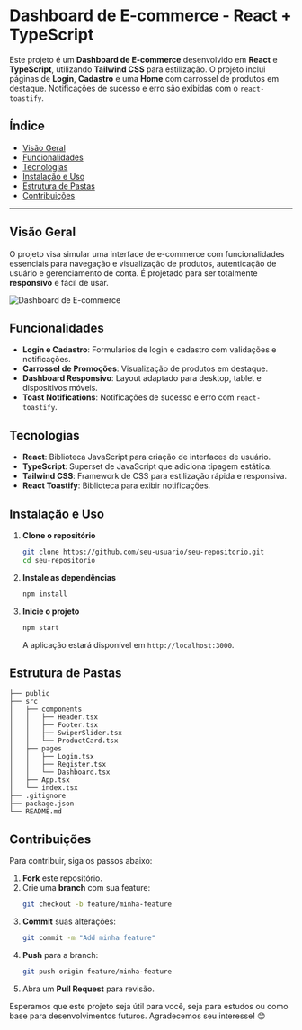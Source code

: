 # Dashboard de E-commerce - React + TypeScript

Este projeto é um **Dashboard de E-commerce** desenvolvido em **React** e **TypeScript**, utilizando **Tailwind CSS** para estilização. O projeto inclui páginas de **Login**, **Cadastro** e uma **Home** com carrossel de produtos em destaque. Notificações de sucesso e erro são exibidas com o `react-toastify`.

## Índice

- [Visão Geral](#visão-geral)
- [Funcionalidades](#funcionalidades)
- [Tecnologias](#tecnologias)
- [Instalação e Uso](#instalação-e-uso)
- [Estrutura de Pastas](#estrutura-de-pastas)
- [Contribuições](#contribuições)

---

## Visão Geral

O projeto visa simular uma interface de e-commerce com funcionalidades essenciais para navegação e visualização de produtos, autenticação de usuário e gerenciamento de conta. É projetado para ser totalmente **responsivo** e fácil de usar.

![Dashboard de E-commerce](https://via.placeholder.com/800x400)

## Funcionalidades

- **Login e Cadastro**: Formulários de login e cadastro com validações e notificações.
- **Carrossel de Promoções**: Visualização de produtos em destaque.
- **Dashboard Responsivo**: Layout adaptado para desktop, tablet e dispositivos móveis.
- **Toast Notifications**: Notificações de sucesso e erro com `react-toastify`.

## Tecnologias

- **React**: Biblioteca JavaScript para criação de interfaces de usuário.
- **TypeScript**: Superset de JavaScript que adiciona tipagem estática.
- **Tailwind CSS**: Framework de CSS para estilização rápida e responsiva.
- **React Toastify**: Biblioteca para exibir notificações.

## Instalação e Uso

1. **Clone o repositório**
   ```bash
   git clone https://github.com/seu-usuario/seu-repositorio.git
   cd seu-repositorio
   ```

2. **Instale as dependências**
   ```bash
   npm install
   ```

3. **Inicie o projeto**
   ```bash
   npm start
   ```
   A aplicação estará disponível em `http://localhost:3000`.

## Estrutura de Pastas

```plaintext
├── public
├── src
│   ├── components
│   │   ├── Header.tsx
│   │   ├── Footer.tsx
│   │   ├── SwiperSlider.tsx
│   │   └── ProductCard.tsx
│   ├── pages
│   │   ├── Login.tsx
│   │   ├── Register.tsx
│   │   └── Dashboard.tsx
│   ├── App.tsx
│   └── index.tsx
├── .gitignore
├── package.json
└── README.md
```

## Contribuições

Para contribuir, siga os passos abaixo:

1. **Fork** este repositório.
2. Crie uma **branch** com sua feature:
   ```bash
   git checkout -b feature/minha-feature
   ```
3. **Commit** suas alterações:
   ```bash
   git commit -m "Add minha feature"
   ```
4. **Push** para a branch:
   ```bash
   git push origin feature/minha-feature
   ```
5. Abra um **Pull Request** para revisão.



Esperamos que este projeto seja útil para você, seja para estudos ou como base para desenvolvimentos futuros. Agradecemos seu interesse! 😊
